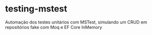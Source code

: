 # testing-mstest
Automação dos testes unitários com MSTest, simulando um CRUD em repositórios fake com Moq e EF Core InMemory

